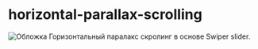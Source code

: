 # horizontal-parallax-scrolling
<image src="img/obl.jpg" alt="Обложка">
Горизонтальный паралакс скролинг в основе Swiper slider.
